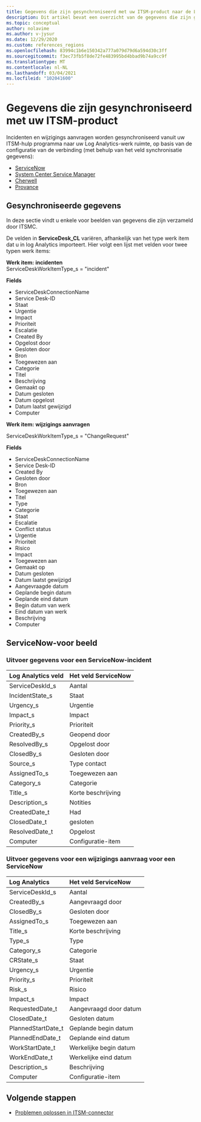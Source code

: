 ```yaml
---
title: Gegevens die zijn gesynchroniseerd met uw ITSM-product naar de LA-werk ruimte
description: Dit artikel bevat een overzicht van de gegevens die zijn gesynchroniseerd vanuit uw ITSM-product naar de LA-werk ruimte.
ms.topic: conceptual
author: nolavime
ms.author: v-jysur
ms.date: 12/29/2020
ms.custom: references_regions
ms.openlocfilehash: 83994c1b6e150342a777a079d79d6a594d30c3ff
ms.sourcegitcommit: f3ec73fb5f8de72fe483995bd4bbad9b74a9cc9f
ms.translationtype: MT
ms.contentlocale: nl-NL
ms.lasthandoff: 03/04/2021
ms.locfileid: "102041600"
---
```

# <a name="data-synced-from-your-itsm-product"></a>Gegevens die zijn gesynchroniseerd met uw ITSM-product

Incidenten en wijzigings aanvragen worden gesynchroniseerd vanuit uw ITSM-hulp programma naar uw Log Analytics-werk ruimte, op basis van de configuratie van de verbinding (met behulp van het veld synchronisatie gegevens):
* [ServiceNow](./itsmc-connections-servicenow.md)
* [System Center Service Manager](./itsmc-connections-scsm.md)
* [Cherwell](./itsmc-connections-cherwell.md)
* [Provance](./itsmc-connections-provance.md)

## <a name="synced-data"></a>Gesynchroniseerde gegevens

In deze sectie vindt u enkele voor beelden van gegevens die zijn verzameld door ITSMC.

De velden in **ServiceDesk_CL** variëren, afhankelijk van het type werk item dat u in log Analytics importeert. Hier volgt een lijst met velden voor twee typen werk items:

**Werk item:** **incidenten**  
ServiceDeskWorkItemType_s = "incident"

**Fields**

- ServiceDeskConnectionName
- Service Desk-ID
- Staat
- Urgentie
- Impact
- Prioriteit
- Escalatie
- Created By
- Opgelost door
- Gesloten door
- Bron
- Toegewezen aan
- Categorie
- Titel
- Beschrijving
- Gemaakt op
- Datum gesloten
- Datum opgelost
- Datum laatst gewijzigd
- Computer

**Werk item:** **wijzigings aanvragen**

ServiceDeskWorkItemType_s = "ChangeRequest"

**Fields**
- ServiceDeskConnectionName
- Service Desk-ID
- Created By
- Gesloten door
- Bron
- Toegewezen aan
- Titel
- Type
- Categorie
- Staat
- Escalatie
- Conflict status
- Urgentie
- Prioriteit
- Risico
- Impact
- Toegewezen aan
- Gemaakt op
- Datum gesloten
- Datum laatst gewijzigd
- Aangevraagde datum
- Geplande begin datum
- Geplande eind datum
- Begin datum van werk
- Eind datum van werk
- Beschrijving
- Computer

## <a name="servicenow-example"></a>ServiceNow-voor beeld 
### <a name="output-data-for-a-servicenow-incident"></a>Uitvoer gegevens voor een ServiceNow-incident

| Log Analytics veld | Het veld ServiceNow |
|:--- |:--- |
| ServiceDeskId_s| Aantal |
| IncidentState_s | Staat |
| Urgency_s |Urgentie |
| Impact_s |Impact|
| Priority_s | Prioriteit |
| CreatedBy_s | Geopend door |
| ResolvedBy_s | Opgelost door|
| ClosedBy_s  | Gesloten door |
| Source_s| Type contact |
| AssignedTo_s | Toegewezen aan  |
| Category_s | Categorie |
| Title_s|  Korte beschrijving |
| Description_s|  Notities |
| CreatedDate_t|  Had |
| ClosedDate_t| gesloten|
| ResolvedDate_t|Opgelost|
| Computer  | Configuratie-item |

### <a name="output-data-for-a-servicenow-change-request"></a>Uitvoer gegevens voor een wijzigings aanvraag voor een ServiceNow

| Log Analytics | Het veld ServiceNow |
|:--- |:--- |
| ServiceDeskId_s| Aantal |
| CreatedBy_s | Aangevraagd door |
| ClosedBy_s | Gesloten door |
| AssignedTo_s | Toegewezen aan  |
| Title_s|  Korte beschrijving |
| Type_s|  Type |
| Category_s|  Categorie |
| CRState_s|  Staat|
| Urgency_s|  Urgentie |
| Priority_s| Prioriteit|
| Risk_s| Risico|
| Impact_s| Impact|
| RequestedDate_t  | Aangevraagd door datum |
| ClosedDate_t | Gesloten datum |
| PlannedStartDate_t  | Geplande begin datum |
| PlannedEndDate_t  | Geplande eind datum |
| WorkStartDate_t  | Werkelijke begin datum |
| WorkEndDate_t | Werkelijke eind datum|
| Description_s | Beschrijving |
| Computer  | Configuratie-item |

## <a name="next-steps"></a>Volgende stappen

* [Problemen oplossen in ITSM-connector](./itsmc-resync-servicenow.md)
